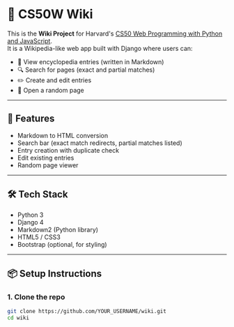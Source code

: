 # 🧠 CS50W Wiki

This is the **Wiki Project** for Harvard's [CS50 Web Programming with Python and JavaScript](https://cs50.harvard.edu/web/).  
It is a Wikipedia-like web app built with Django where users can:

- 📄 View encyclopedia entries (written in Markdown)
- 🔍 Search for pages (exact and partial matches)
- ✏️ Create and edit entries
- 🎲 Open a random page

---

## 🚀 Features

- Markdown to HTML conversion
- Search bar (exact match redirects, partial matches listed)
- Entry creation with duplicate check
- Edit existing entries
- Random page viewer

---

## 🛠️ Tech Stack

- Python 3
- Django 4
- Markdown2 (Python library)
- HTML5 / CSS3
- Bootstrap (optional, for styling)

---

## 📦 Setup Instructions

### 1. Clone the repo

```bash
git clone https://github.com/YOUR_USERNAME/wiki.git
cd wiki
